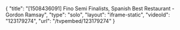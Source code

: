 {
    "title": "[1508436091] Fino Semi Finalists, Spanish Best Restaurant - Gordon Ramsay",
    "type": "solo",
    "layout": "iframe-static",
    "videoId": "123179274",
    "url": "\/tvpembed\/123179274"
}